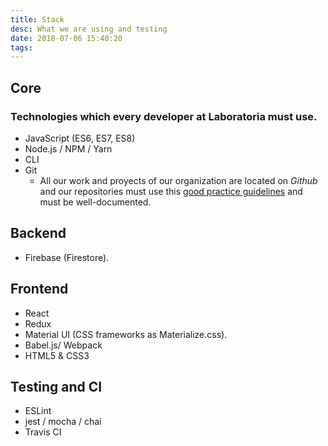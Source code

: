 ```yaml
---
title: Stack
desc: What we are using and testing
date: 2018-07-06 15:40:20
tags:
---
```


## Core
### Technologies which every developer at Laboratoria must use.

* JavaScript (ES6, ES7, ES8)
* Node.js / NPM / Yarn
* CLI
* Git 
    - All our work and proyects of our organization are located on *Github* and our repositories must use this [good practice guidelines](https://hungry-borg-b29086.netlify.com/coding/)
    and must be well-documented.

## Backend

* Firebase (Firestore).

## Frontend

* React
* Redux
* Material UI (CSS frameworks as Materialize.css).
* Babel.js/ Webpack
* HTML5 & CSS3

## Testing and CI

* ESLint
* jest / mocha / chai
* Travis CI